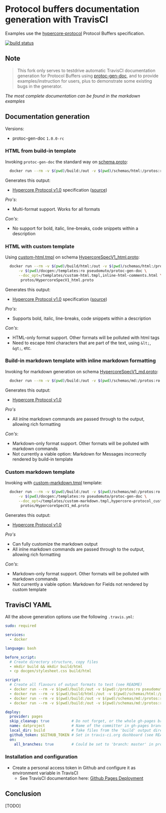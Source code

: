 # Protocol buffers documentation generation with TravisCI

Examples use the [hypercore-protocol](https://github.com/mafintosh/hypercore-protocol) Protocol Buffers specification.

[![build status](https://travis-ci.org/aschrijver/protoc-gen-doc-example.svg?branch=master)](https://travis-ci.org/aschrijver/protoc-gen-doc-example)

## Note

> This fork only serves to testdrive automatic TravisCI documentation generation for Protocol Buffers 
using [protoc-gen-doc](https://github.com/pseudomuto/protoc-gen-doc), and to provide examples/instruction for users, 
plus to demonstrate some existing bugs in the generator.

_The most complete documentation can be found in the markdown examples_

## Documentation generation

Versions:

- protoc-gen-doc `1.0.0-rc`


### HTML from build-in template

Invoking `protoc-gen-doc` the standard way on [schema.proto](schema.proto):
```sh
  docker run --rm -v $(pwd)/build:/out -v $(pwd)/schemas/html:/protos:ro pseudomuto/protoc-gen-doc
```

Generates this output:
- [Hypercore Protocol v1.0](https://aschrijver.github.io/protoc-gen-doc-example/) specification ([source](https://github.com/aschrijver/protoc-gen-doc-example/blob/gh-pages/index.html))

_Pro's_:
- Multi-format support. Works for all formats

_Con's_:
- No support for bold, italic, line-breaks, code snippets within a description

### HTML with custom template

Using [custom-html.tmpl](docgen/custom-html.tmpl) on schema [HypercoreSpecV1_html.proto](schemas/html/HypercoreSpecV1_html.proto):
```sh
  docker run --rm -v $(pwd)/build/html:/out -v $(pwd)/schemas/html:/protos:ro \
      -v $(pwd)/docgen:/templates:ro pseudomuto/protoc-gen-doc \
      --doc_opt=/templates/custom-html.tmpl,inline-html-comments.html \
       protos/HypercoreSpecV1_html.proto
```

Generates this output:
- [Hypercore Protocol v1.0](https://aschrijver.github.io/protoc-gen-doc-example/html/inline-html-comments.html) specification ([source](https://github.com/aschrijver/protoc-gen-doc-example/blob/gh-pages/html/inline-html-comments.html))

_Pro's_:
- Supports bold, italic, line-breaks, code snippets within a description

_Con's_:
- HTML-only format support. Other formats will be polluted with html tags
- Need to escape html characters that are part of the text, using `&lt;`, `&gt;`, etc.

### Build-in markdown template with inline markdown formatting

Invoking for markdown generation on schema [HypercoreSpecV1_md.proto](schemas/md/HypercoreSpecV1_md.proto):
```sh
  docker run --rm -v $(pwd)/build:/out -v $(pwd)/schemas/md:/protos:ro pseudomuto/protoc-gen-doc --doc_opt=markdown,hypercore-protocol.md
```

Generates this output:
- [Hypercore Protocol v1.0](https://github.com/aschrijver/protoc-gen-doc-example/blob/gh-pages/hypercore-protocol.md)

_Pro's_
- All inlne markdown commands are passed through to the output, allowing rich formatting

_Con's_:
- Markdown-only format support. Other formats will be polluted with markdown commands
- Not currently a viable option: Markdown for Messages incorrectly rendered by build-in template

### Custom markdown template

Invoking with [custom-markdown.tmpl](docgen/custom-markdown.tmpl) template:
```sh
  docker run --rm -v $(pwd)/build:/out -v $(pwd)/schemas/md:/protos:ro \
      -v $(pwd)/docgen:/templates:ro pseudomuto/protoc-gen-doc \
      --doc_opt=/templates/custom-markdown.tmpl,hypercore-protocol_custom-template.md \
       protos/HypercoreSpecV1_md.proto
```

Generates this output:
- [Hypercore Protocol v1.0](https://github.com/aschrijver/protoc-gen-doc-example/blob/gh-pages/hypercore-protocol_custom-template.md)

_Pro's_
- Can fully customize the markdown output
- All inlne markdown commands are passed through to the output, allowing rich formatting

_Con's_:
- Markdown-only format support. Other formats will be polluted with markdown commands
- Not currently a viable option: Markdown for Fields not rendered by custom template

## TravisCI YAML

All the above generation options use the following `.travis.yml`:

```yaml
sudo: required

services:
  - docker

language: bash

before_script:
  # Create directory structure, copy files
  - mkdir build && mkdir build/html
  - cp docgen/stylesheet.css build/html

script:
  # Create all flavours of output formats to test (see README)
  - docker run --rm -v $(pwd)/build:/out -v $(pwd):/protos:ro pseudomuto/protoc-gen-doc
  - docker run --rm -v $(pwd)/build/html:/out -v $(pwd)/schemas/html:/protos:ro -v $(pwd)/docgen:/templates:ro pseudomuto/protoc-gen-doc --doc_opt=/templates/custom-html.tmpl,inline-html-comments.html protos/HypercoreSpecV1_html.proto
  - docker run --rm -v $(pwd)/build:/out -v $(pwd)/schemas/md:/protos:ro pseudomuto/protoc-gen-doc --doc_opt=markdown,hypercore-protocol.md
  - docker run --rm -v $(pwd)/build:/out -v $(pwd)/schemas/md:/protos:ro -v $(pwd)/docgen:/templates:ro pseudomuto/protoc-gen-doc --doc_opt=/templates/custom-markdown.tmpl,hypercore-protocol_custom-template.md protos/HypercoreSpecV1_md.proto

deploy:
  provider: pages
  skip_cleanup: true          # Do not forget, or the whole gh-pages branch is cleaned
  name: datproject            # Name of the committer in gh-pages branch
  local_dir: build            # Take files from the 'build' output directory
  github_token: $GITHUB_TOKEN # Set in travis-ci.org dashboard (see README)
  on:
    all_branches: true        # Could be set to 'branch: master' in production

```

### Installation and configuration

- Create a personal access token in Github and configure it as environment variable in TravisCI
  - See TravisCI documentation here: [Github Pages Deployment](https://docs.travis-ci.com/user/deployment/pages/)

## Conclusion

[TODO]